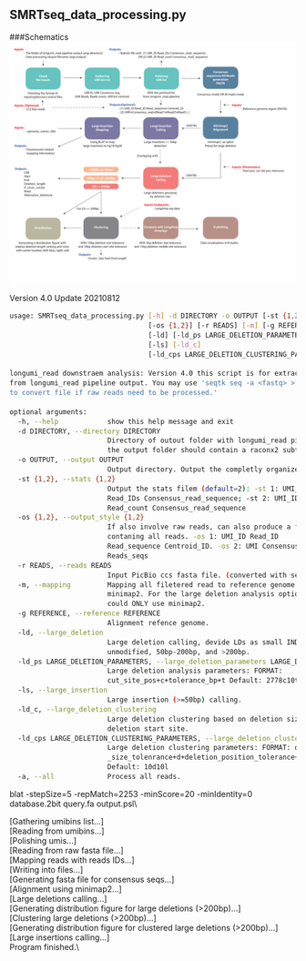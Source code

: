 ## SMRTseq_data_processing.py

###Schematics
![Schematics](Schematics.png)

Version 4.0 Update 20210812
```bash
usage: SMRTseq_data_processing.py [-h] -d DIRECTORY -o OUTPUT [-st {1,2}]
                                  [-os {1,2}] [-r READS] [-m] [-g REFERENCE]
                                  [-ld] [-ld_ps LARGE_DELETION_PARAMETERS]
                                  [-ls] [-ld_c]
                                  [-ld_cps LARGE_DELETION_CLUSTERING_PARAMETERS]

longumi_read downstraem analysis: Version 4.0 this script is for extracting data
from longumi_read pipeline output. You may use 'seqtk seq -a <fastq> > <fasta>
to convert file if raw reads need to be processed.'

optional arguments:
  -h, --help            show this help message and exit
  -d DIRECTORY, --directory DIRECTORY
                        Directory of outout folder with longumi_read pipeline,
                        the output folder should contain a raconx2 subfolder.
  -o OUTPUT, --output OUTPUT
                        Output directory. Output the completly organized file.
  -st {1,2}, --stats {1,2}
                        Output the stats filem (default=2): -st 1: UMI_ID
                        Read_IDs Consensus_read_sequence; -st 2: UMI_ID
                        Read_count Consensus_read_sequence
  -os {1,2}, --output_style {1,2}
                        If also involve raw reads, can also produce a file
                        contaning all reads. -os 1: UMI_ID Read_ID
                        Read_sequence Centroid_ID. -os 2: UMI Consensus_seq
                        Reads_seqs
  -r READS, --reads READS
                        Input PicBio ccs fasta file. (converted with seqtk)
  -m, --mapping         Mapping all filetered read to reference genome using
                        minimap2. For the large deletion analysis option,
                        could ONLY use minimap2.
  -g REFERENCE, --reference REFERENCE
                        Alignment refence genome.
  -ld, --large_deletion
                        Large deletion calling, devide LDs as small INDELs or
                        unmodified, 50bp-200bp, and >200bp.
  -ld_ps LARGE_DELETION_PARAMETERS, --large_deletion_parameters LARGE_DELETION_PARAMETERS
                        Large deletion analysis parameters: FORMAT:
                        cut_site_pos+c+tolerance_bp+t Default: 2778c10t
  -ls, --large_insertion
                        Large insertion (>=50bp) calling.
  -ld_c, --large_deletion_clustering
                        Large deletion clustering based on deletion size and
                        deletion start site.
  -ld_cps LARGE_DELETION_CLUSTERING_PARAMETERS, --large_deletion_clustering_parameters LARGE_DELETION_CLUSTERING_PARAMETERS
                        Large deletion clustering parameters: FORMAT: deletion
                        _size_tolenrance+d+deletion_position_tolerance+l
                        Default: 10d10l
  -a, --all             Process all reads.

```

blat -stepSize=5 -repMatch=2253 -minScore=20 -minIdentity=0 database.2bit query.fa output.psl\

[Gathering umibins list...]\
[Reading from umibins...]\
[Polishing umis...]\
[Reading from raw fasta file...]\
[Mapping reads with reads IDs...]\
[Writing into files...]\
[Generating fasta file for consensus seqs...]\
[Alignment using minimap2...]\
[Large deletions calling...]\
[Generating distribution figure for large deletions (>200bp)...]\
[Clustering large deletions (>200bp)...]\
[Generating distribution figure for clustered large deletions (>200bp)...]\
[Large insertions calling...]\
Program finished.\

